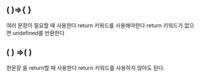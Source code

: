 ## ( )=>{ }
여러 문장이 필요할 때 사용한다
return 키워드를 사용해야한다
return 키워드가 없으면 undefined를 반환한다

## ( ) =>( )
한문장 을 return할 때 사용한다
return 키워드를 사용하지 않아도 된다.